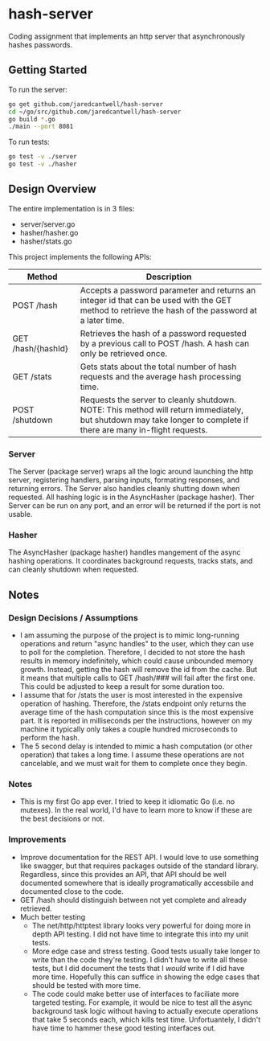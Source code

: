 # hash-server
Coding assignment that implements an http server that asynchronously hashes passwords.

## Getting Started
To run the server:

```bash
go get github.com/jaredcantwell/hash-server
cd ~/go/src/github.com/jaredcantwell/hash-server
go build *.go
./main --port 8081
```

To run tests:

```bash
go test -v ./server
go test -v ./hasher
```

## Design Overview
The entire implementation is in 3 files:
 - server/server.go
 - hasher/hasher.go
 - hasher/stats.go

This project implements the following APIs:

Method | Description
-------|------------
POST /hash | Accepts a password parameter and returns an integer id that can be used with the GET method to retrieve the hash of the password at a later time.
GET /hash/{hashId} | Retrieves the hash of a password requested by a previous call to POST /hash. A hash can only be retrieved once.
GET /stats | Gets stats about the total number of hash requests and the average hash processing time.
POST /shutdown | Requests the server to cleanly shutdown.  NOTE: This method will return immediately, but shutdown may take longer to complete if there are many in-flight requests.

### Server
The Server (package server) wraps all the logic around launching the http server, registering handlers, parsing inputs, formating responses, and returning errors.  The Server also handles cleanly shutting down when requested.  All hashing logic is in the AsyncHasher (package hasher).  Ther Server can be run on any port, and an error will be returned if the port is not usable.

### Hasher
The AsyncHasher (package hasher) handles mangement of the async hashing operations.  It coordinates background requests, tracks stats, and can cleanly shutdown when requested.

## Notes
### Design Decisions / Assumptions
 - I am assuming the purpose of the project is to mimic long-running operations and return "async handles" to the user, which they can use to poll for the completion.  Therefore, I decided to not store the hash results in memory indefinitely, which could cause unbounded memory growth.  Instead, getting the hash will remove the id from the cache.  But it means that multiple calls to GET /hash/### will fail after the first one.  This could be adjusted to keep a result for some duration too.
 - I assume that for /stats the user is most interested in the expensive operation of hashing.  Therefore, the /stats endpoint only returns the average time of the hash computation since this is the most expensive part. It is reported in milliseconds per the instructions, however on my machine it typically only takes a couple hundred microseconds to perform the hash.
 - The 5 second delay is intended to mimic a hash computation (or other operation) that takes a long time.  I assume these operations are not cancelable, and we must wait for them to complete once they begin.

### Notes
 - This is my first Go app ever.  I tried to keep it idiomatic Go (i.e. no mutexes).  In the real world, I'd have to learn more to know if these are the best decisions or not.

### Improvements
 - Improve documentation for the REST API.  I would love to use something like swagger, but that requires packages outside of the standard library.  Regardless, since this provides an API, that API should be well documented somewhere that is ideally programatically accessbile and documented close to the code.
 - GET /hash should distinguish between not yet complete and already retrieved.
 - Much better testing
   - The net/http/httptest library looks very powerful for doing more in depth API testing.  I did not have time to integrate this into my unit tests.
   - More edge case and stress testing.  Good tests usually take longer to write than the code they're testing.  I didn't have to write all these tests, but I did document the tests that I _would_ write if I did have more time.  Hopefully this can suffice in showing the edge cases that should be tested with more time.
   - The code could make better use of interfaces to faciliate more targeted testing.  For example, it would be nice to test all the async background task logic without having to actually execute operations that take 5 seconds each, which kills test time.  Unfortuantely, I didn't have time to hammer these good testing interfaces out.
